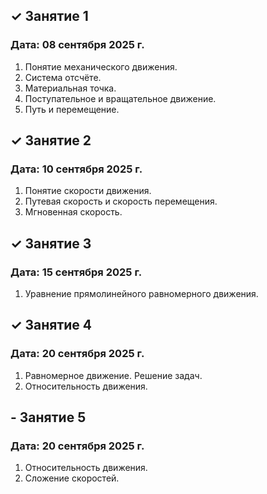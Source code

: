 ## ✓ Занятие 1
### Дата: 08 сентября 2025 г.
1. Понятие механического движения.
1. Система отсчёте.
1. Материальная точка.
1. Поступательное и вращательное движение.
1. Путь и перемещение.

## ✓ Занятие 2
### Дата: 10 сентября 2025 г.
1. Понятие скорости движения.
1. Путевая скорость и скорость перемещения.
1. Мгновенная скорость.

## ✓ Занятие 3
### Дата: 15 сентября 2025 г.
1. Уравнение прямолинейного равномерного движения.

## ✓ Занятие 4
### Дата: 20 сентября 2025 г.
1. Равномерное движение. Решение задач.
1. Относительность движения.

## - Занятие 5
### Дата: 20 сентября 2025 г.
1. Относительность движения.
1. Сложение скоростей.
